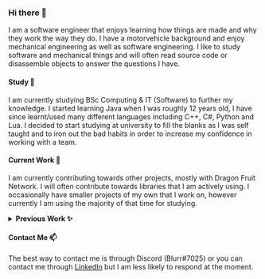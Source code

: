 ### Hi there 👋
I am a software engineer that enjoys learning how things are made and why they work the way they do. I have a motorvehicle background and enjoy mechanical engineering as well as software engineering. I like to study software and mechanical things and will often read source code or disassemble objects to answer the questions I have.

#### Study 🌱
I am currently studying BSc Computing & IT (Software) to further my knowledge. I started learning Java when I was roughly 12 years old, I have since learnt/used many different languages including C++, C#, Python and Lua. I decided to start studying at university to fill the blanks as I was self taught and to iron out the bad habits in order to increase my confidence in working with a team.

#### Current Work 🔭 
I am currently contributing towards other projects, mostly with Dragon Fruit Network. I will often contribute towards libraries that I am actively using. I occasionally have smaller projects of my own that I work on, however currently I am using the majority of that time for studying.

<details>
  <summary><strong> Previous Work ✨ </strong></summary>
    <ul>
      <li>bBotLibrary - A .Net library for creating Discord bots in seconds using Discord.Net</li>
      <li>Lori's Angel - A Discord bot that was developed along side bBotLibrary</li>
      <li>Global Bot - A Discord bot that added global text channels to guilds to allow guild to guild messages</li>
      <li>Other APIs and libraries</li>
    </ul>
</details>

#### Contact Me 📫
The best way to contact me is through Discord (Blurr#7025) or you can contact me through [LinkedIn](https://www.linkedin.com/in/daniel-dumont/) but I am less likely to respond at the moment.

<!--
**byBlurr/byBlurr** is a ✨ _special_ ✨ repository because its `README.md` (this file) appears on your GitHub profile.

Here are some ideas to get you started:

- 🔭 I’m currently working on ...
- 🌱 I’m currently learning ...
- 👯 I’m looking to collaborate on ...
- 🤔 I’m looking for help with ...
- 💬 Ask me about ...
- 📫 How to reach me: ...
- 😄 Pronouns: ...
- ⚡ Fun fact: ...
-->

